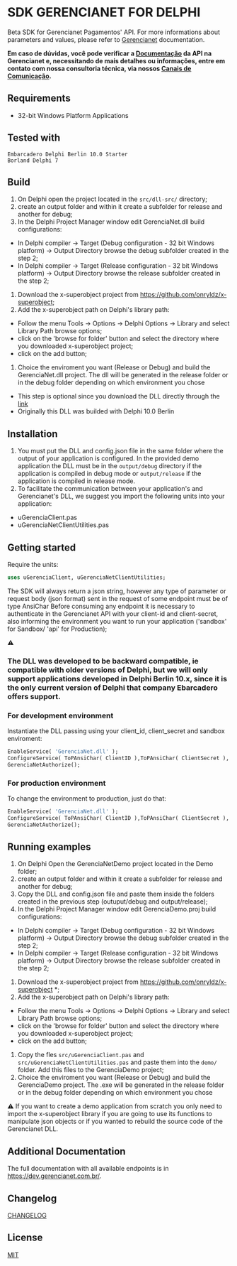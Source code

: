 # SDK GERENCIANET FOR DELPHI

Beta SDK for Gerencianet Pagamentos' API.
For more informations about parameters and values, please refer to [Gerencianet](http://gerencianet.com.br) documentation.

**Em caso de dúvidas, você pode verificar a [Documentação](https://docs.gerencianet.com.br) da API na Gerencianet e, necessitando de mais detalhes ou informações, entre em contato com nossa consultoria técnica, via nossos [Canais de Comunicação](https://gerencianet.com.br/central-de-ajuda).**

## Requirements
* 32-bit Windows Platform Applications

## Tested with
```
Embarcadero Delphi Berlin 10.0 Starter
Borland Delphi 7
```

## Build

1. On Delphi open the project located in the ```src/dll-src/``` directory;
1. create an output folder and within it create a subfolder for release and another for debug;
1. In the Delphi Project Manager window edit GerenciaNet.dll build configurations:
 - In Delphi compiler -> Target (Debug configuration - 32 bit Windows platform) -> Output Directory  browse the debug subfolder created in the step 2;
 - In Delphi compiler -> Target (Release configuration - 32 bit Windows platform) -> Output Directory browse the release subfolder created in the step 2;
1. Download the x-superobject project from https://github.com/onryldz/x-superobject;
1. Add the x-superobject path on Delphi's library path:
  - Follow the menu Tools -> Options -> Delphi Options -> Library and select Library Path browse options;
  - click on the 'browse for folder' button and select the directory where you downloaded x-superobject project;
  - click on the add button;
1. Choice the enviroment you want (Release or Debug) and build the GerenciaNet.dll project. The dll will be generated in the release folder or in the debug folder depending on which environment you chose

* This step is optional since you download the DLL directly through the [link](https://github.com/gerencianet/gn-api-sdk-delphi/tree/master/src/dll-compilada)
* Originally this DLL was builded with Delphi 10.0 Berlin


## Installation

1. You must put the DLL and config.json file in the same folder where the output of your application is configured. In the provided demo application 
the DLL must be in the ```output/debug``` directory if the application is compiled in debug mode or 
```output/release``` if the application is compiled in release mode.
1. To facilitate the communication between your application's and Gerencianet's DLL, 
we suggest you import the following units into your application:
  - uGerenciaClient.pas
  - uGerenciaNetClientUtilities.pas


## Getting started
Require the units:
```pascal
uses uGerenciaClient, uGerenciaNetClientUtilities;
```
The SDK will always return a json string, however any type of parameter or request body (json format) sent in the request of some endpoint must be of type AnsiChar
Before consuming any endpoint it is necessary to authenticate in the Gerencianet API with your client-id and client-secret,
also informing the environment you want to run your application ('sandbox' for Sandbox/ 'api' for Production);

:warning: 
### The DLL was developed to be backward compatible, ie compatible with older versions of Delphi, but we will only support applications developed in Delphi Berlin 10.x, since it is the only current version of Delphi that company Ebarcadero offers support.


### For development environment
Instantiate the DLL passing using your client_id, client_secret and sandbox enviroment:
```pascal
EnableService( 'GerenciaNet.dll' );
ConfigureService( ToPAnsiChar( ClientID ),ToPAnsiChar( ClientSecret ),'sandbox','config.json',ToPAnsiChar(PartnerToken) );
GerenciaNetAuthorize();
```


### For production environment
To change the environment to production, just do that:
```pascal
EnableService( 'GerenciaNet.dll' );
ConfigureService( ToPAnsiChar( ClientID ),ToPAnsiChar( ClientSecret ),'api','config.json',ToPAnsiChar(PartnerToken) );
GerenciaNetAuthorize();
```

## Running examples

1. On Delphi Open the GerenciaNetDemo project located in the Demo folder;
1. create an output folder and within it create a subfolder for release and another for debug;
1. Copy the DLL and config.json file and paste them inside the folders created in the previous step (outuput/debug and output/release);
1. In the Delphi Project Manager window edit GerenciaDemo.proj build configurations:
 - In Delphi compiler -> Target (Debug configuration - 32 bit Windows platform) -> Output Directory  browse the debug subfolder created in the step 2;
 - In Delphi compiler -> Target (Release configuration - 32 bit Windows platform) -> Output Directory browse the release subfolder created in the step 2;
1. Download the x-superobject project from https://github.com/onryldz/x-superobject *;
1. Add the x-superobject path on Delphi's library path:
  - Follow the menu Tools -> Options -> Delphi Options -> Library and select Library Path browse options;
  - click on the 'browse for folder' button and select the directory where you downloaded x-superobject project;
  - click on the add button;
1. Copy the fles ```src/uGerenciaClient.pas``` and ```src/uGerenciaNetClientUtilities.pas``` and paste them into the ```demo/``` folder. Add this files to the GerenciaDemo project;
1. Choice the enviroment you want (Release or Debug) and build the GerenciaDemo project. The .exe will be generated in the release folder or in the debug folder depending on which environment you chose

:warning: 
If you want to create a demo application from scratch you only need to import the x-superobject library if you are going to use its functions to manipulate json objects or if you wanted to rebuild the source code of the Gerencianet DLL.

## Additional Documentation

The full documentation with all available endpoints is in https://dev.gerencianet.com.br/.

## Changelog

[CHANGELOG](CHANGELOG.md)

## License ##
[MIT](LICENSE)
